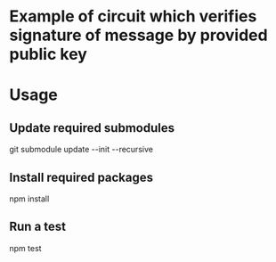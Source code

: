 # Example of circuit which verifies signature of message by provided public key

# Usage

## Update required submodules
git submodule update --init --recursive

## Install required packages
npm install

## Run a test
npm test

